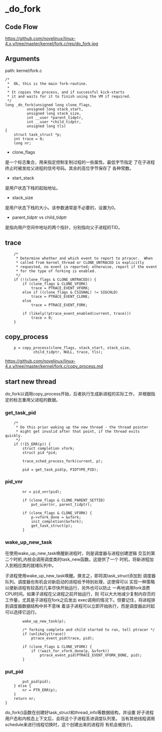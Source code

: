 _do_fork
========================================

Code Flow
----------------------------------------

https://github.com/novelinux/linux-4.x.y/tree/master/kernel/fork.c/res/do_fork.jpg

Arguments
----------------------------------------

path: kernel/fork.c
```
/*
 *  Ok, this is the main fork-routine.
 *
 * It copies the process, and if successful kick-starts
 * it and waits for it to finish using the VM if required.
 */
long _do_fork(unsigned long clone_flags,
          unsigned long stack_start,
          unsigned long stack_size,
          int __user *parent_tidptr,
          int __user *child_tidptr,
          unsigned long tls)
{
    struct task_struct *p;
    int trace = 0;
    long nr;
```

* clone_flags

是一个标志集合，用来指定控制复制过程的一些属性。最低字节指定
了在子进程终止时被发给父进程的信号号码。其余的高位字节保存了
各种常数。

* start_stack

是用户状态下栈的起始地址。

* stack_size

是用户状态下栈的大小。该参数通常是不必要的，设置为0。

* parent_tidptr vs child_tidptr

是指向用户空间中地址的两个指针，分别指向父子进程的TID。

trace
----------------------------------------

```
    /*
     * Determine whether and which event to report to ptracer.  When
     * called from kernel_thread or CLONE_UNTRACED is explicitly
     * requested, no event is reported; otherwise, report if the event
     * for the type of forking is enabled.
     */
    if (!(clone_flags & CLONE_UNTRACED)) {
        if (clone_flags & CLONE_VFORK)
            trace = PTRACE_EVENT_VFORK;
        else if ((clone_flags & CSIGNAL) != SIGCHLD)
            trace = PTRACE_EVENT_CLONE;
        else
            trace = PTRACE_EVENT_FORK;

        if (likely(!ptrace_event_enabled(current, trace)))
            trace = 0;
    }
```

copy_process
----------------------------------------

```
    p = copy_process(clone_flags, stack_start, stack_size,
             child_tidptr, NULL, trace, tls);
```

https://github.com/novelinux/linux-4.x.y/tree/master/kernel/fork.c/copy_process.md

start new thread
----------------------------------------

do_fork以调用copy_process开始，后者执行生成新进程的实际工作，
并根据指定的标志重用父进程的数据。

### get_task_pid

```
    /*
     * Do this prior waking up the new thread - the thread pointer
     * might get invalid after that point, if the thread exits quickly.
     */
    if (!IS_ERR(p)) {
        struct completion vfork;
        struct pid *pid;

        trace_sched_process_fork(current, p);

        pid = get_task_pid(p, PIDTYPE_PID);
```

### pid_vnr

```
        nr = pid_vnr(pid);

        if (clone_flags & CLONE_PARENT_SETTID)
            put_user(nr, parent_tidptr);

        if (clone_flags & CLONE_VFORK) {
            p->vfork_done = &vfork;
            init_completion(&vfork);
            get_task_struct(p);
        }
```

### wake_up_new_task

在使用wake_up_new_task唤醒新进程时，则是调度器与进程创建逻辑
交互的第二个时机,内核会调用调度类的task_new函数。这提供了一个
时机，将新进程加入到相应类的就绪队列中。

子进程使用wake_up_new_task唤醒。换言之，即将其task_struct添加到
调度器队列。调度器也有机会对新启动的进程给予特别处理，这使得可以
实现一种策略以便新进程有较高的几率尽快开始运行，另外也可以防止
一再地调用fork浪费CPU时间。如果子进程在父进程之前开始运行，则
可以大大地减少复制内存页的工作量，尤其是子进程在fork之后发出
exec调用的情况下。但要记住，将进程排到调度器数据结构中并不意味
着该子进程可以立即开始执行，而是调度器此时起可以选择它运行。

```
        wake_up_new_task(p);

        /* forking complete and child started to run, tell ptracer */
        if (unlikely(trace))
            ptrace_event_pid(trace, pid);

        if (clone_flags & CLONE_VFORK) {
            if (!wait_for_vfork_done(p, &vfork))
                ptrace_event_pid(PTRACE_EVENT_VFORK_DONE, pid);
        }
```

### put_pid

```
        put_pid(pid);
    } else {
        nr = PTR_ERR(p);
    }
    return nr;
}
```

do_fork()函数在创建好task_struct和thread_info等数据结构，并设置
好子进程用户态和内核态上下文后，会将这个子进程丢进调度队列里。
当有其他线程调用schedule来进行线程切换时，这个创建出来的进程将
有机会被执行。
